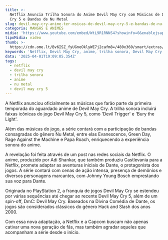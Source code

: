 ```yaml
---
title: >-
  Netflix Anuncia Trilha Sonora do Anime Devil May Cry com Músicas de Devil May
  Cry 5 e Bandas de Nu Metal
slug: devil-may-cry-anime-ter-msicas-de-devil-may-cry-5-e-bandas-de-nu-metal
categoria: MANGÁS E ANIMES
midia: 'https://www.youtube.com/embed/WtL9R1RNNS4?showinfo=0&enablejsapi=1'
tipoMidia: video
thumb: >-
  https://cdn.ome.lt/Bv6ISZ_fyUGneOklyWE7j2cafm8=/480x360/smart/extras/conteudos/Captura_de_tela_2025-04-01_154853.png
keywords: 'Netflix, Devil May Cry, anime, trilha sonora, Devil May Cry 5, Nu Metal'
data: '2025-04-01T19:09:05.354Z'
tags:
  - netflix
  - devil may cry
  - trilha sonora
  - anime
  - nu metal
  - devil may cry 5
---
```


A Netflix anunciou oficialmente as músicas que farão parte da primeira temporada do aguardado anime de Devil May Cry. A trilha sonora incluirá faixas icônicas do jogo Devil May Cry 5, como 'Devil Trigger' e 'Bury the Light'.

Além das músicas do jogo, a série contará com a participação de bandas consagradas do gênero Nu Metal, entre elas Evanescence, Green Day, Rage Against the Machine e Papa Roach, enriquecendo a experiência sonora do anime.

A revelação foi feita através de um post nas redes sociais da Netflix. O anime, produzido por Adi Shankar, que também produziu Castlevania para a Netflix, promete adaptar as aventuras iniciais de Dante, o protagonista dos jogos. A série contará com cenas de ação intensa, presença de demônios e diversos personagens marcantes, com Johnny Young Bosch emprestando sua voz para Dante.

Originada no PlayStation 2, a franquia de jogos Devil May Cry se estendeu por várias sequências até chegar ao recente Devil May Cry 5, além de um spin-off, DmC: Devil May Cry. Baseados na Divina Comédia de Dante, os jogos são considerados clássicos do gênero Hack and Slash dos anos 2000.

Com essa nova adaptação, a Netflix e a Capcom buscam não apenas cativar uma nova geração de fãs, mas também agradar aqueles que acompanham a série desde o início.
